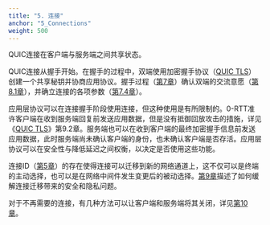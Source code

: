 ```yaml
---
title: "5. 连接"
anchor: "5_Connections"
weight: 500
---
```


QUIC连接在客户端与服务端之间共享状态。

QUIC连接从握手开始。在握手的过程中，双端使用加密握手协议（[QUIC TLS]()）创建一个共享秘钥并协商应用协议。握手过程（[第7章]()）确认双端的交流意愿（[第8.1章]()），并确立连接的各项参数（[第7.4章]()）。


应用层协议可以在连接握手阶段使用连接，但这种使用是有所限制的。0-RTT准许客户端在收到服务端回复前发送应用数据，但是没有抵御回放攻击的措施，详见《[QUIC TLS]()》第9.2章。服务端也可以在收到客户端的最终加密握手信息前发送应用数据，此时服务端尚未确认客户端的身份，也未确认客户端是否存活。应用层协议可以在安全性与降低延迟之间权衡，以决定是否使用这些功能。

连接ID（[第5章]()）的存在使得连接可以迁移到新的网络通道上，这不仅可以是终端的主动选择，也可以是在网络中间件发生变更后的被动选择。[第9章]()描述了如何缓解连接迁移带来的安全和隐私问题。

对于不再需要的连接，有几种方法可以让客户端和服务端将其关闭，详见[第10章]()。
